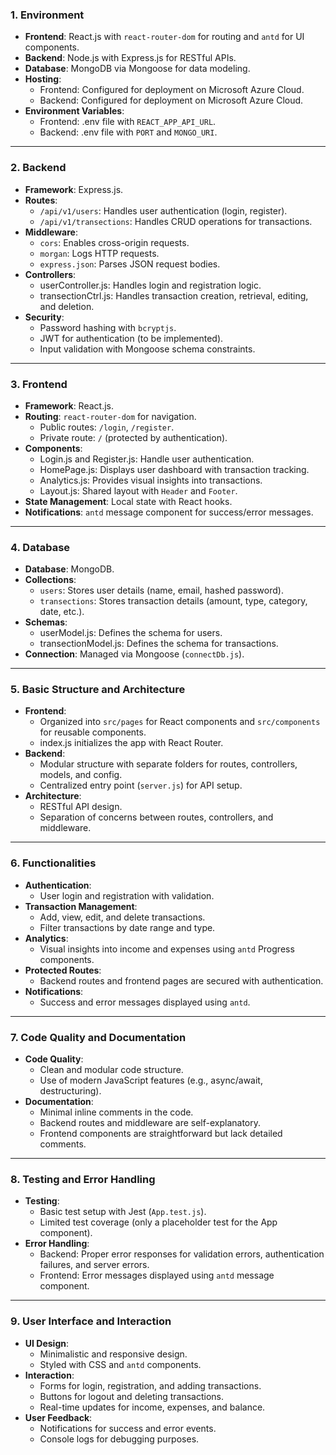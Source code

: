  ### 1. **Environment**
- **Frontend**: React.js with `react-router-dom` for routing and `antd` for UI components.
- **Backend**: Node.js with Express.js for RESTful APIs.
- **Database**: MongoDB via Mongoose for data modeling.
- **Hosting**: 
  - Frontend: Configured for deployment on Microsoft Azure Cloud.
  - Backend: Configured for deployment on Microsoft Azure Cloud.
- **Environment Variables**:
  - Frontend: .env file with `REACT_APP_API_URL`.
  - Backend: .env file with `PORT` and `MONGO_URI`.

---

### 2. **Backend**
- **Framework**: Express.js.
- **Routes**:
  - `/api/v1/users`: Handles user authentication (login, register).
  - `/api/v1/transections`: Handles CRUD operations for transactions.
- **Middleware**:
  - `cors`: Enables cross-origin requests.
  - `morgan`: Logs HTTP requests.
  - `express.json`: Parses JSON request bodies.
- **Controllers**:
  - userController.js: Handles login and registration logic.
  - transectionCtrl.js: Handles transaction creation, retrieval, editing, and deletion.
- **Security**:
  - Password hashing with `bcryptjs`.
  - JWT for authentication (to be implemented).
  - Input validation with Mongoose schema constraints.

---

### 3. **Frontend**
- **Framework**: React.js.
- **Routing**: `react-router-dom` for navigation.
  - Public routes: `/login`, `/register`.
  - Private route: `/` (protected by authentication).
- **Components**:
  - Login.js and Register.js: Handle user authentication.
  - HomePage.js: Displays user dashboard with transaction tracking.
  - Analytics.js: Provides visual insights into transactions.
  - Layout.js: Shared layout with `Header` and `Footer`.
- **State Management**: Local state with React hooks.
- **Notifications**: `antd` message component for success/error messages.

---

### 4. **Database**
- **Database**: MongoDB.
- **Collections**:
  - `users`: Stores user details (name, email, hashed password).
  - `transections`: Stores transaction details (amount, type, category, date, etc.).
- **Schemas**:
  - userModel.js: Defines the schema for users.
  - transectionModel.js: Defines the schema for transactions.
- **Connection**: Managed via Mongoose (`connectDb.js`).

---

### 5. **Basic Structure and Architecture**
- **Frontend**:
  - Organized into `src/pages` for React components and `src/components` for reusable components.
  - index.js initializes the app with React Router.
- **Backend**:
  - Modular structure with separate folders for routes, controllers, models, and config.
  - Centralized entry point (`server.js`) for API setup.
- **Architecture**:
  - RESTful API design.
  - Separation of concerns between routes, controllers, and middleware.

---

### 6. **Functionalities**
- **Authentication**:
  - User login and registration with validation.
- **Transaction Management**:
  - Add, view, edit, and delete transactions.
  - Filter transactions by date range and type.
- **Analytics**:
  - Visual insights into income and expenses using `antd` Progress components.
- **Protected Routes**:
  - Backend routes and frontend pages are secured with authentication.
- **Notifications**:
  - Success and error messages displayed using `antd`.

---

### 7. **Code Quality and Documentation**
- **Code Quality**:
  - Clean and modular code structure.
  - Use of modern JavaScript features (e.g., async/await, destructuring).
- **Documentation**:
  - Minimal inline comments in the code.
  - Backend routes and middleware are self-explanatory.
  - Frontend components are straightforward but lack detailed comments.

---

### 8. **Testing and Error Handling**
- **Testing**:
  - Basic test setup with Jest (`App.test.js`).
  - Limited test coverage (only a placeholder test for the App component).
- **Error Handling**:
  - Backend: Proper error responses for validation errors, authentication failures, and server errors.
  - Frontend: Error messages displayed using `antd` message component.

---

### 9. **User Interface and Interaction**
- **UI Design**:
  - Minimalistic and responsive design.
  - Styled with CSS and `antd` components.
- **Interaction**:
  - Forms for login, registration, and adding transactions.
  - Buttons for logout and deleting transactions.
  - Real-time updates for income, expenses, and balance.
- **User Feedback**:
  - Notifications for success and error events.
  - Console logs for debugging purposes.
